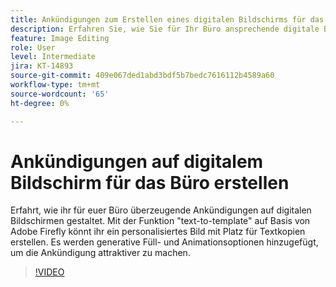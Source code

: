 ```yaml
---
title: Ankündigungen zum Erstellen eines digitalen Bildschirms für das Büro
description: Erfahren Sie, wie Sie für Ihr Büro ansprechende digitale Bildschirmankündigungen erstellen
feature: Image Editing
role: User
level: Intermediate
jira: KT-14893
source-git-commit: 409e067ded1abd3bdf5b7bedc7616112b4589a60
workflow-type: tm+mt
source-wordcount: '65'
ht-degree: 0%

---
```


# Ankündigungen auf digitalem Bildschirm für das Büro erstellen

Erfahrt, wie ihr für euer Büro überzeugende Ankündigungen auf digitalen Bildschirmen gestaltet. Mit der Funktion &quot;text-to-template&quot; auf Basis von Adobe Firefly könnt ihr ein personalisiertes Bild mit Platz für Textkopien erstellen. Es werden generative Füll- und Animationsoptionen hinzugefügt, um die Ankündigung attraktiver zu machen.

>[!VIDEO](https://video.tv.adobe.com/v/3427119?quality=12&learn=on&hidetitle=true)
